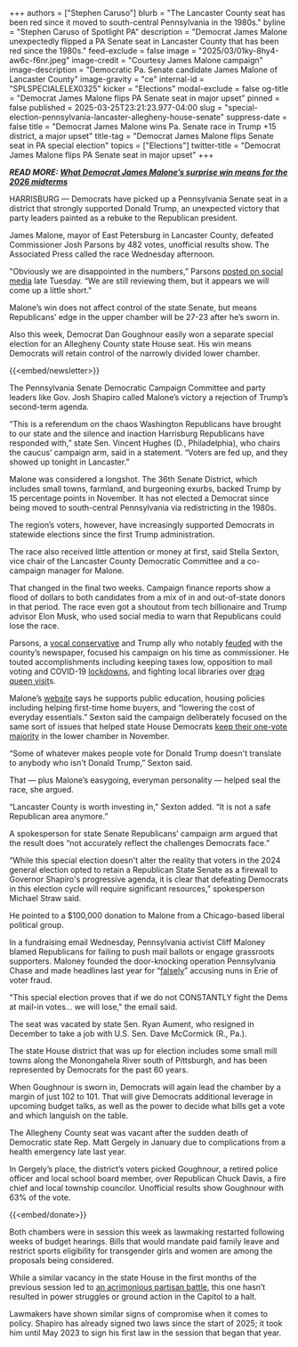 +++
authors = ["Stephen Caruso"]
blurb = "The Lancaster County seat has been red since it moved to south-central Pennsylvania in the 1980s."
byline = "Stephen Caruso of Spotlight PA"
description = "Democrat James Malone unexpectedly flipped a PA Senate seat in Lancaster County that has been red since the 1980s."
feed-exclude = false
image = "2025/03/01ky-8hy4-aw6c-f6nr.jpeg"
image-credit = "Courtesy James Malone campaign"
image-description = "Democratic Pa. Senate candidate James Malone of Lancaster County"
image-gravity = "ce"
internal-id = "SPLSPECIALELEX0325"
kicker = "Elections"
modal-exclude = false
og-title = "Democrat James Malone flips PA Senate seat in major upset"
pinned = false
published = 2025-03-25T23:21:23.977-04:00
slug = "special-election-pennsylvania-lancaster-allegheny-house-senate"
suppress-date = false
title = "Democrat James Malone wins Pa. Senate race in Trump +15 district, a major upset"
title-tag = "Democrat James Malone flips Senate seat in PA special election"
topics = ["Elections"]
twitter-title = "Democrat James Malone flips PA Senate seat in major upset"
+++

<strong><em>READ MORE: </em></strong><a href="https://www.spotlightpa.org/news/2025/04/lancaster-senate-special-election-democratic-upset-victory-analysis/"><strong><em>What Democrat James Malone’s surprise win means for the 2026 midterms</em></strong></a><strong><em></em></strong>

HARRISBURG — Democrats have picked up a Pennsylvania Senate seat in a district that strongly supported Donald Trump, an unexpected victory that party leaders painted as a rebuke to the Republican president.

James Malone, mayor of East Petersburg in Lancaster County, defeated Commissioner Josh Parsons by 482 votes, unofficial results show. The Associated Press called the race Wednesday afternoon.

&#34;Obviously we are disappointed in the numbers,” Parsons <a href="https://x.com/Josh__Parsons/status/1904723673140822150">posted on social media</a> late Tuesday. “We are still reviewing them, but it appears we will come up a little short.&#34;

Malone’s win does not affect control of the state Senate, but means Republicans’ edge in the upper chamber will be 27-23 after he’s sworn in.

Also this week, Democrat Dan Goughnour easily won a separate special election for an Allegheny County state House seat. His win means Democrats will retain control of the narrowly divided lower chamber.

{{<embed/newsletter>}}

The Pennsylvania Senate Democratic Campaign Committee and party leaders like Gov. Josh Shapiro called Malone’s victory a rejection of Trump’s second-term agenda.

“This is a referendum on the chaos Washington Republicans have brought to our state and the silence and inaction Harrisburg Republicans have responded with,” state Sen. Vincent Hughes (D., Philadelphia), who chairs the caucus’ campaign arm, said in a statement. “Voters are fed up, and they showed up tonight in Lancaster.”

Malone was considered a longshot. The 36th Senate District, which includes small towns, farmland, and burgeoning exurbs, backed Trump by 15 percentage points in November. It has not elected a Democrat since being moved to south-central Pennsylvania via redistricting in the 1980s.

The region’s voters, however, have increasingly supported Democrats in statewide elections since the first Trump administration.

The race also received little attention or money at first, said Stella Sexton, vice chair of the Lancaster County Democratic Committee and a co-campaign manager for Malone.

That changed in the final two weeks. Campaign finance reports show a flood of dollars to both candidates from a mix of in and out-of-state donors in that period. The race even got a shoutout from tech billionaire and Trump advisor Elon Musk, who used social media to warn that Republicans could lose the race.

Parsons, a <a href="https://www.joinjoshparsons.com/accomplishments/">vocal conservative</a> and Trump ally who notably <a href="https://www.washingtonpost.com/opinions/2024/12/18/lancaster-lnp-newspaper-republican-attacks/">feuded</a> with the county’s newspaper, focused his campaign on his time as commissioner. He touted accomplishments including keeping taxes low, opposition to mail voting and COVID-19 <a href="https://oneunitedlancaster.com/coronavirus-news-roundup/officials-say-lancaster-county-will-begin-to-reopen-with-or-without-gov-wolfs-ok/">lockdowns</a>, and fighting local libraries over <a href="https://www.wgal.com/article/lancaster-county-commissioner-raises-concerns-about-drag-queen-story-hour-at-lancaster-public-library/60144596">drag queen visit</a>s.

Malone’s <a href="https://www.friendsofjamesmalone.org/">website</a> says he supports public education, housing policies including helping first-time home buyers, and “lowering the cost of everyday essentials.” Sexton said the campaign deliberately focused on the same sort of issues that helped state House Democrats <a href="https://www.spotlightpa.org/news/2024/11/pennsylvania-election-results-2024-state-house-democratic-republican-control/">keep their one-vote majority</a> in the lower chamber in November.

“Some of whatever makes people vote for Donald Trump doesn&#39;t translate to anybody who isn&#39;t Donald Trump,” Sexton said.

That — plus Malone’s easygoing, everyman personality — helped seal the race, she argued.

“Lancaster County is worth investing in,” Sexton added. “It is not a safe Republican area anymore.”

A spokesperson for state Senate Republicans’ campaign arm argued that the result does “not accurately reflect the challenges Democrats face.”

“While this special election doesn&#39;t alter the reality that voters in the 2024 general election opted to retain a Republican State Senate as a firewall to Governor Shapiro&#39;s progressive agenda, it is clear that defeating Democrats in this election cycle will require significant resources,” spokesperson Michael Straw said.

He pointed to a $100,000 donation to Malone from a Chicago-based liberal political group.

In a fundraising email Wednesday, Pennsylvania activist Cliff Maloney blamed Republicans for failing to push mail ballots or engage grassroots supporters. Maloney founded the door-knocking operation Pennsylvania Chase and made headlines last year for “<a href="https://www.cnn.com/2024/10/25/politics/benedictine-sisters-of-erie-pennsylvania-election-fraud-viral/index.html">falsely</a>” accusing nuns in Erie of voter fraud.

&#34;This special election proves that if we do not CONSTANTLY fight the Dems at mail-in votes... we will lose,&#34; the email said.

The seat was vacated by state Sen. Ryan Aument, who resigned in December to take a job with U.S. Sen. Dave McCormick (R., Pa.).

The state House district that was up for election includes some small mill towns along the Monongahela River south of Pittsburgh, and has been represented by Democrats for the past 60 years.

When Goughnour is sworn in, Democrats will again lead the chamber by a margin of just 102 to 101. That will give Democrats additional leverage in upcoming budget talks, as well as the power to decide what bills get a vote and which languish on the table.

The Allegheny County seat was vacant after the sudden death of Democratic state Rep. Matt Gergely in January due to complications from a health emergency late last year.

In Gergely’s place, the district’s voters picked Goughnour, a retired police officer and local school board member, over Republican Chuck Davis, a fire chief and local township councilor. Unofficial results show Goughnour with 63% of the vote.

{{<embed/donate>}}

Both chambers were in session this week as lawmaking restarted following weeks of budget hearings. Bills that would mandate paid family leave and restrict sports eligibility for transgender girls and women are among the proposals being considered.

While a similar vacancy in the state House in the first months of the previous session led to <a href="https://www.spotlightpa.org/news/2023/01/pennsylvania-house-rozzi-deadlock-amendment/">an acrimonious partisan battle</a>, this one hasn’t resulted in power struggles or ground action in the Capitol to a halt.

Lawmakers have shown similar signs of compromise when it comes to policy. Shapiro has already signed two laws since the start of 2025; it took him until May 2023 to sign his first law in the session that began that year.

